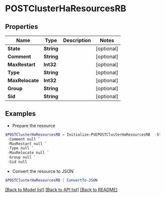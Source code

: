 # POSTClusterHaResourcesRB
## Properties

Name | Type | Description | Notes
------------ | ------------- | ------------- | -------------
**State** | **String** |  | [optional] 
**Comment** | **String** |  | [optional] 
**MaxRestart** | **Int32** |  | [optional] 
**Type** | **String** |  | [optional] 
**MaxRelocate** | **Int32** |  | [optional] 
**Group** | **String** |  | [optional] 
**Sid** | **String** |  | [optional] 

## Examples

- Prepare the resource
```powershell
$POSTClusterHaResourcesRB = Initialize-PVEPOSTClusterHaResourcesRB  -State null `
 -Comment null `
 -MaxRestart null `
 -Type null `
 -MaxRelocate null `
 -Group null `
 -Sid null
```

- Convert the resource to JSON
```powershell
$POSTClusterHaResourcesRB | ConvertTo-JSON
```

[[Back to Model list]](../README.md#documentation-for-models) [[Back to API list]](../README.md#documentation-for-api-endpoints) [[Back to README]](../README.md)

